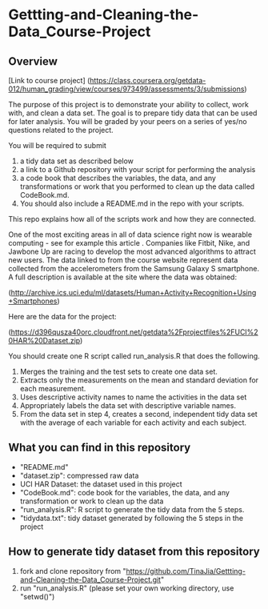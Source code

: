 # Gettting-and-Cleaning-the-Data_Course-Project
## Overview
[Link to course project] (https://class.coursera.org/getdata-012/human_grading/view/courses/973499/assessments/3/submissions)

The purpose of this project is to demonstrate your ability to collect, work with, and clean a data set. The goal is to prepare tidy data that can be used for later analysis. You will be graded by your peers on a series of yes/no questions related to the project. 

You will be required to submit 

1. a tidy data set as described below
2. a link to a Github repository with your script for performing the analysis
3. a code book that describes the variables, the data, and any transformations or work that you performed to clean up the data called CodeBook.md. 
4. You should also include a README.md in the repo with your scripts. 

This repo explains how all of the scripts work and how they are connected. 

One of the most exciting areas in all of data science right now is wearable computing - see for example this article . Companies like Fitbit, Nike, and Jawbone Up are racing to develop the most advanced algorithms to attract new users. The data linked to from the course website represent data collected from the accelerometers from the Samsung Galaxy S smartphone. A full description is available at the site where the data was obtained: 

(http://archive.ics.uci.edu/ml/datasets/Human+Activity+Recognition+Using+Smartphones)

Here are the data for the project:

(https://d396qusza40orc.cloudfront.net/getdata%2Fprojectfiles%2FUCI%20HAR%20Dataset.zip)

You should create one R script called run_analysis.R that does the following. 

1. Merges the training and the test sets to create one data set.
2. Extracts only the measurements on the mean and standard deviation for each measurement. 
3. Uses descriptive activity names to name the activities in the data set
4. Appropriately labels the data set with descriptive variable names. 
5. From the data set in step 4, creates a second, independent tidy data set with the average of each variable for each activity and each subject.


## What you can find in this repository
* "README.md"
* "dataset.zip": compressed raw data
* UCI HAR Dataset: the dataset used in this project
* "CodeBook.md": code book for the variables, the data, and any transformation or work to clean up the data
* "run_analysis.R": R script to generate the tidy data from the 5 steps. 
* "tidydata.txt": tidy dataset generated by following the 5 steps in the project


## How to generate tidy dataset from this repository
1. fork and clone repository from "https://github.com/TinaJia/Gettting-and-Cleaning-the-Data_Course-Project.git"
2. run "run_analysis.R" (please set your own working directory, use "setwd()")



 

